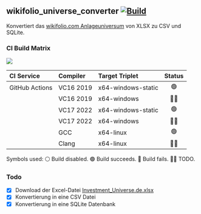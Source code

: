 ## wikifolio_universe_converter [![Build](https://github.com/jakoch/wikifolio_universe_converter/actions/workflows/build.yml/badge.svg?branch=main)](https://github.com/jakoch/wikifolio_universe_converter/actions/)

Konvertiert das [wikifolio.com Anlageuniversum](https://www.wikifolio.com/de/de/hilfe/tutorials-trader/handel-hinweise/anlageuniversum) von XLSX zu CSV und SQLite.

### CI Build Matrix

[![](http://github-actions.40ants.com/jakoch/wikifolio_universe_converter/matrix.svg)](https://github.com/jakoch/wikifolio_universe_converter/actions/)

|   CI Service     | Compiler    | Target Triplet           | Status |
|:---------------- |:----------- |:------------------------ |:------:|
| GitHub Actions   | VC16 2019   | x64-windows-static       |   🟢   |
|                  | VC16 2019   | x64-windows              |   👷🏼   |
|                  | VC17 2022   | x64-windows-static       |   🟢   |
|                  | VC17 2022   | x64-windows              |   👷🏼   |
|                  | GCC         | x64-linux                |   🟢   |
|                  | Clang       | x64-linux                |   👷🏼   | 

Symbols used: ⚪ Build disabled. 🟢 Build succeeds. 🔴 Build fails. 👷🏼 TODO.

### Todo
- [x] Download der Excel-Datei [Investment_Universe.de.xlsx](https://wikifolio.blob.core.windows.net/prod-documents/Investment_Universe.de.xlsx) 
- [x] Konvertierung in eine CSV Datei
- [x] Konvertierung in eine SQLite Datenbank
